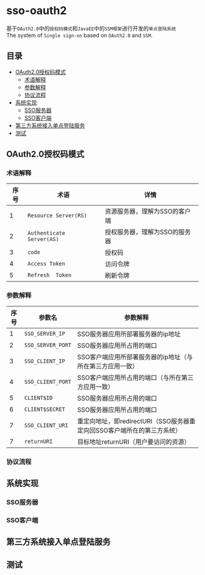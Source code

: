sso-oauth2
=====
基于`OAuth2.0`中的`授权码模式`和`JavaEE`中的`SSM框架`进行开发的`单点登陆系统`<br>
The system of `Single sign-on` based on `OAuth2.0` and `SSM`.

## 目录
* [OAuth2.0授权码模式](#OAuth2.0授权码模式)
    * [术语解释](#术语解释)
    * [参数解释](#参数解释)
    * [协议流程](#协议流程)
* [系统实现](#系统实现)
    * [SSO服务器](#SSO服务器)
    * [SSO客户端](#SSO客户端)
* [第三方系统接入单点登陆服务](#第三方系统接入单点登陆服务)
* [测试](#测试)

OAuth2.0授权码模式
-----
### 术语解释
|序号|术语|详情|
|---|----|-----|
|1|`Resource Server(RS)`|资源服务器，理解为SSO的客户端|
|2|`Authenticate Server(AS)`|授权服务器，理解为SSO的服务器|
|3|`code`|授权码|
|4|`Access Token`|访问令牌|
|5|`Refresh  Token`|刷新令牌|

### 参数解释
|序号|参数名|参数解释|
|---|----|-----|
|1|`SSO_SERVER_IP`|SSO服务器应用所部署服务器的ip地址|
|2|`SSO_SERVER_PORT`|SSO服务器应用所占用的端口|
|3|`SSO_CLIENT_IP`|SSO客户端应用所部署服务器的ip地址（与所在第三方应用一致）|
|4|`SSO_CLIENT_PORT`|SSO客户端应用所占用的端口（与所在第三方应用一致）|
|5|`CLIENT$ID`|SSO服务器应用所占用的端口|
|6|`CLIENT$SECRET`|SSO服务器应用所占用的端口|
|7|`SSO_CLIENT_URI`|重定向地址，即redirectURI（SSO服务器重定向回SSO客户端所在的第三方系统）|
|7|`returnURI`|目标地址returnURI（用户要访问的资源）|


### 协议流程

系统实现
-----
### SSO服务器

### SSO客户端


第三方系统接入单点登陆服务
-----

测试
-----
